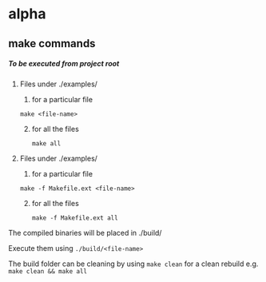 # alpha

## make commands 

##### *To be executed from project root*

1. Files under ./examples/

   1.  for a particular file

      `make <file-name>`

   2. for all the files

      `make all`

2. Files under ./examples/
   1.  for a particular file

      `make -f Makefile.ext <file-name>`

   2. for all the files

      `make -f Makefile.ext all`

The compiled binaries will be placed in ./build/

Execute them using `./build/<file-name>`

The build folder can be cleaning by using `make clean` for a clean rebuild e.g. `make clean && make all`
